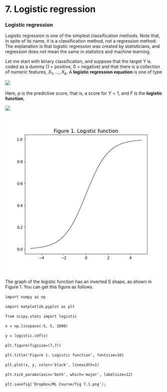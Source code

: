 # 7. Logistic regression

### Logistic regression

Logistic regression is one of the simplest classification methods. Note that, in spite of its name, it is a classification method, not a regression method. The explanation is that logistic regression was created by statisticians, and regression does not mean the same in statistics and machine learning.

Let me start with binary classification, and suppose that the target $Y$ is coded as a dummy (1 = positive, 0 = negative) and that there is a collection of numeric features, $X_1,\ \dots,\ X_k$. A **logistic regression equation** is one of type

<img src="https://render.githubusercontent.com/render/math?math=\large p = F\big(b_0 %2B b_1 X_1 %2B b_2 X_2 %2B \cdots %2B b_k X_k\big).">

Here, $p$ is the predictive score, that is, a score for $Y=1$, and $F$ is the **logistic function**,

<img src="https://render.githubusercontent.com/render/math?math=\large F(x) = \displaystyle \frac{1}{1 %2B \exp(-x)}\,.">

![](https://github.com/cinnData/MLearning/blob/main/7.%20Logistic%20regression/fig%207.1.png)

The graph of the logistic function has an inverted S shape, as shown in Figure 1. You can get this figure as follows.

`import numpy as np`

`import matplotlib.pyplot as plt`

`from scipy.stats import logistic`

`x = np.linspace(-5, 5, 1000)`

`y = logistic.cdf(x)`

`plt.figure(figsize=(7,7))`

`plt.title('Figure 1. Logistic function', fontsize=16)`

`plt.plot(x, y, color='black', linewidth=1)`

`plt.tick_params(axis='both', which='major', labelsize=12)`

`plt.savefig('Dropbox/ML Course/fig 7.1.png');`




